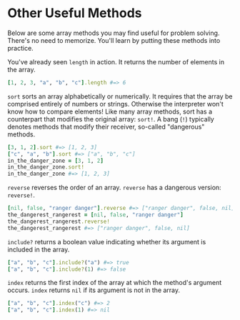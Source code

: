 # Other Useful Methods

Below are some array methods you may find useful for problem solving. There's no
need to memorize. You'll learn by putting these methods into practice.

You've already seen `length` in action. It returns the number of elements in the array.

```ruby
[1, 2, 3, "a", "b", "c"].length #=> 6
```

`sort` sorts an array alphabetically or numerically. It requires that the array
be comprised entirely of numbers or strings. Otherwise the
interpreter won't know how to compare elements! Like many array methods, sort
has a counterpart that modifies the original array: `sort!`. A bang (`!`)
typically denotes methods that modify their receiver, so-called "dangerous"
methods.

```ruby
[3, 1, 2].sort #=> [1, 2, 3]
["c", "a", "b"].sort #=> ["a", "b", "c"]
in_the_danger_zone = [3, 1, 2]
in_the_danger_zone.sort!
in_the_danger_zone #=> [1, 2, 3]
```

`reverse` reverses the order of an array. `reverse` has a dangerous version:
`reverse!`.

```ruby
[nil, false, "ranger danger"].reverse #=> ["ranger danger", false, nil]
the_dangerest_rangerest = [nil, false, "ranger danger"]
the_dangerest_rangerest.reverse!
the_dangerest_rangerest #=> ["ranger danger", false, nil]
```

`include?` returns a boolean value indicating whether its argument is
included in the array.

```ruby
["a", "b", "c"].include?("a") #=> true
["a", "b", "c"].include?(1) #=> false
```

`index` returns the first index of the array at which the method's argument
occurs. `index` returns `nil` if its argument is not in the array.

```ruby
["a", "b", "c"].index("c") #=> 2
["a", "b", "c"].index(1) #=> nil
```
